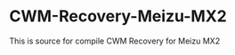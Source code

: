 CWM-Recovery-Meizu-MX2
======================

This is source for compile CWM Recovery for Meizu MX2
